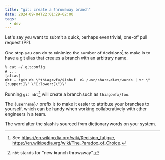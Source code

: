 ```yaml
---
title: "git: create a throwaway branch"
date: 2024-09-04T22:01:29+02:00
tags:
  - dev
---
```


Let's say you want to submit a quick, perhaps even trivial, one-off pull request
(PR).

One step you can do to minimize the number of decisions[^1] to make is to have
a git alias that creates a branch with an arbitrary name.

```
% cat ~/.gitconfig
# ...
[alias]
nbt = !git nb \"thiagowfx/$(shuf -n1 /usr/share/dict/words | tr \"[:upper:]\" \"[:lower:]\")\"
```

Running `git nbt`[^2] will create a branch such as `thiagowfx/foo`.

The `{username}/` prefix is to make it easier to attribute your branches to
yourself, which can be handy when working collaboratively with other engineers
in a team.

The word after the slash is sourced from dictionary words on your system.


[^1]: See https://en.wikipedia.org/wiki/Decision_fatigue, https://en.wikipedia.org/wiki/The_Paradox_of_Choice.

[^2]: `nbt` stands for "new branch throwaway".
